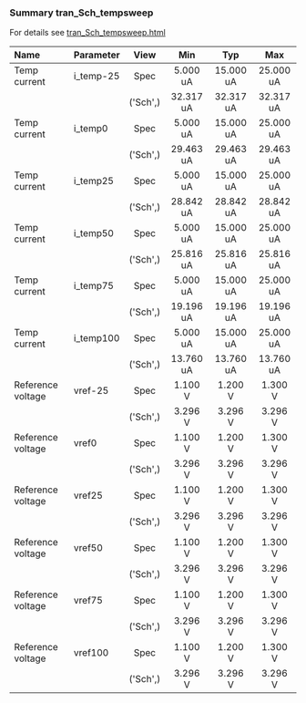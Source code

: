 ### Summary tran_Sch_tempsweep

For details see <a href='tran_Sch_tempsweep.html'>tran_Sch_tempsweep.html</a>

|**Name**|**Parameter**|**View**|**Min** | **Typ** | **Max**|
|:---|:---|:---:|:---:|:---:|:---:|
|Temp current|i\_temp-25 | Spec | 5.000 uA | 15.000 uA | 25.000 uA |
| | | ('Sch',)|32.317 uA | 32.317 uA | 32.317 uA |
|Temp current|i\_temp0 | Spec | 5.000 uA | 15.000 uA | 25.000 uA |
| | | ('Sch',)|29.463 uA | 29.463 uA | 29.463 uA |
|Temp current|i\_temp25 | Spec | 5.000 uA | 15.000 uA | 25.000 uA |
| | | ('Sch',)|28.842 uA | 28.842 uA | 28.842 uA |
|Temp current|i\_temp50 | Spec | 5.000 uA | 15.000 uA | 25.000 uA |
| | | ('Sch',)|25.816 uA | 25.816 uA | 25.816 uA |
|Temp current|i\_temp75 | Spec | 5.000 uA | 15.000 uA | 25.000 uA |
| | | ('Sch',)|19.196 uA | 19.196 uA | 19.196 uA |
|Temp current|i\_temp100 | Spec | 5.000 uA | 15.000 uA | 25.000 uA |
| | | ('Sch',)|13.760 uA | 13.760 uA | 13.760 uA |
|Reference voltage|vref-25 | Spec | 1.100 V | 1.200 V | 1.300 V |
| | | ('Sch',)|3.296 V | 3.296 V | 3.296 V |
|Reference voltage|vref0 | Spec | 1.100 V | 1.200 V | 1.300 V |
| | | ('Sch',)|3.296 V | 3.296 V | 3.296 V |
|Reference voltage|vref25 | Spec | 1.100 V | 1.200 V | 1.300 V |
| | | ('Sch',)|3.296 V | 3.296 V | 3.296 V |
|Reference voltage|vref50 | Spec | 1.100 V | 1.200 V | 1.300 V |
| | | ('Sch',)|3.296 V | 3.296 V | 3.296 V |
|Reference voltage|vref75 | Spec | 1.100 V | 1.200 V | 1.300 V |
| | | ('Sch',)|3.296 V | 3.296 V | 3.296 V |
|Reference voltage|vref100 | Spec | 1.100 V | 1.200 V | 1.300 V |
| | | ('Sch',)|3.296 V | 3.296 V | 3.296 V |
